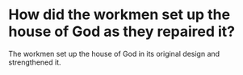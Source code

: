 # How did the workmen set up the house of God as they repaired it?

The workmen set up the house of God in its original design and strengthened it. 